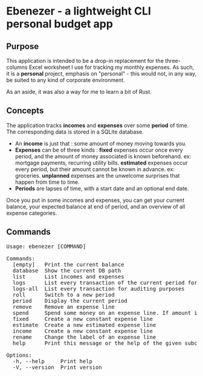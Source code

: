 # Ebenezer - a lightweight CLI personal budget app 

## Purpose

This application is intended to be a drop-in replacement for the three-columns Excel worksheet I use for tracking my monthly expenses. As such, it is a **personal** project, emphasis on "personal" - this would not, in any way, be suited to any kind of corporate environment.

As an aside, it was also a way for me to learn a bit of Rust.

## Concepts

The application tracks **incomes** and **expenses** over some **period** of time. The corresponding data is stored in a SQLite database.

* An **income** is just that : some amount of money moving towards you.
* **Expenses** can be of three kinds : 
    **fixed** expenses occur once every period, and the amount of money associated is known beforehand. ex: mortgage payments, recurring utility bills.
    **estimated** expenses occur every period, but their amount cannot be known in advance. ex: groceries.
    **unplanned** expenses are the unwelcome surprises that happen from time to time.
* **Periods** are lapses of time, with a start date and an optional end date.

Once you put in some incomes and expenses, you can get your current balance, your expected balance at end of period, and an overview of all expense categories.

## Commands

<pre>
Usage: ebenezer [COMMAND]

Commands:
  [empty]   Print the current balance
  database  Show the current DB path 
  list      List incomes and expenses
  logs      List every transaction of the current period for auditing purposes
  logs-all  List every transaction for auditing purposes
  roll      Switch to a new period
  period    Display the current period
  remove    Remove an expense line
  spend     Spend some money on an expense line. If amount is omitted, the whole expense is spent
  fixed     Create a new constant expense line
  estimate  Create a new estimated expense line
  income    Create a new constant expense line
  rename    Change the label of an expense line
  help      Print this message or the help of the given subcommand(s)

Options:
  -h, --help     Print help
  -V, --version  Print version
</pre>
